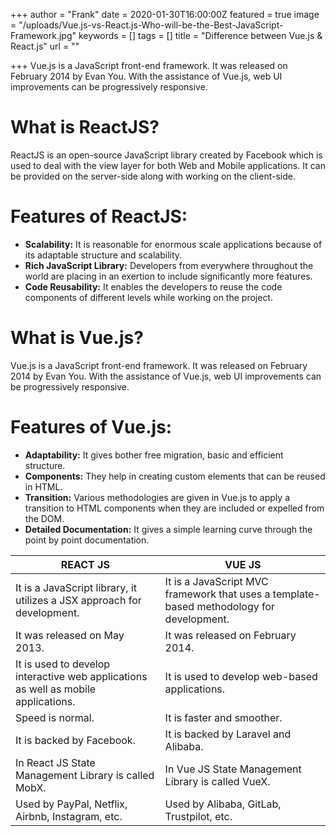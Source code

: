 +++
author = "Frank"
date = 2020-01-30T16:00:00Z
featured = true
image = "/uploads/Vue.js-vs-React.js-Who-will-be-the-Best-JavaScript-Framework.jpg"
keywords = []
tags = []
title = "Difference between Vue.js & React.js"
url = ""

+++
Vue.js is a JavaScript front-end framework. It was released on February 2014 by Evan You. With the assistance of Vue.js, web UI improvements can be progressively responsive.  
<!--more-->

# **What is ReactJS?**

  
ReactJS is an open-source JavaScript library created by Facebook which is used to deal with the view layer for both Web and Mobile applications. It can be provided on the server-side along with working on the client-side.

# **Features of ReactJS:**

* **Scalability:** It is reasonable for enormous scale applications because of its adaptable structure and scalability.
* **Rich JavaScript Library:** Developers from everywhere throughout the world are placing in an exertion to include significantly more features.
* **Code Reusability:** It enables the developers to reuse the code components of different levels while working on the project.

# **What is Vue.js?**

Vue.js is a JavaScript front-end framework. It was released on February 2014 by Evan You. With the assistance of Vue.js, web UI improvements can be progressively responsive.

# **Features of Vue.js:**

* **Adaptability:** It gives bother free migration, basic and efficient structure.
* **Components:** They help in creating custom elements that can be reused in HTML.
* **Transition:** Various methodologies are given in Vue.js to apply a transition to HTML components when they are included or expelled from the DOM.
* **Detailed Documentation:** It gives a simple learning curve through the point by point documentation.

| REACT JS | VUE JS |
| --- | --- |
| It is a JavaScript library, it utilizes a JSX approach for development. | It is a JavaScript MVC framework that uses a template-based methodology for development. |
| It was released on May 2013. | It was released on February 2014. |
| It is used to develop interactive web applications as well as mobile applications. | It is used to develop web-based applications. |
| Speed is normal. | It is faster and smoother. |
| It is backed by Facebook. | It is backed by Laravel and Alibaba. |
| In React JS State Management Library is called MobX. | In Vue JS State Management Library is called VueX. |
| Used by PayPal, Netflix, Airbnb, Instagram, etc. | Used by Alibaba, GitLab, Trustpilot, etc. |

